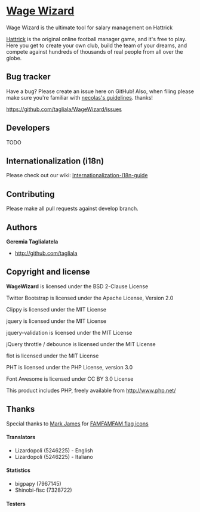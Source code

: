 [Wage Wizard](http://lizardopoli.altervista.org/wagewizard/)
=================

Wage Wizard is the ultimate tool for salary management on Hattrick

[Hattrick](http://www.hattrick.org) is the original online football manager game, and it's free to play. Here you get to create your own club, build the team of your dreams, and compete against hundreds of thousands of real people from all over the globe. 



Bug tracker
-----------

Have a bug? Please create an issue here on GitHub! Also, when filing please make sure you're familiar with [necolas's guidelines](https://github.com/necolas/issue-guidelines). thanks!

https://github.com/tagliala/WageWizard/issues



Developers
----------

TODO


Internationalization (i18n)
---------------------------

Please check out our wiki: [Internationalization-I18n-guide](https://github.com/tagliala/WageWizard/wiki/Internationalization-I18n-guide)



Contributing
------------

Please make all pull requests against develop branch.



Authors
-------

**Geremia Taglialatela**

+ http://github.com/tagliala



Copyright and license
---------------------

**WageWizard** is licensed under the BSD 2-Clause License

Twitter Bootstrap is licensed under the Apache License, Version 2.0

Clippy is licensed under the MIT License

jquery is licensed under the MIT License

jquery-validation is licensed under the MIT License

jQuery throttle / debounce is licensed under the MIT License

flot is licensed under the MIT License

PHT is licensed under the PHP License, version 3.0

Font Awesome is licensed under CC BY 3.0 License

This product includes PHP, freely available from <http://www.php.net/>



Thanks
---------------------

Special thanks to [Mark James](http://www.famfamfam.com/) for [FAMFAMFAM flag icons](http://www.famfamfam.com/lab/icons/flags/)


#### Translators
* Lizardopoli (5246225) - English
* Lizardopoli (5246225) - Italiano


#### Statistics
* bigpapy (7967145)
* Shinobi-fisc (7328722)


#### Testers
